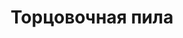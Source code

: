 ---
id: '4'
title: Торцовочная пила 
description: Залог 1000 рублей
price: '200'
order: 4
default_thumbnail_image: images/IMG_20210204_151810_sm.jpg
default_original_image: images/IMG_20210204_151810.jpg
category: content/category/01electro.md
featured: true
layout: product
---